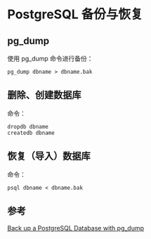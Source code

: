 # PostgreSQL 备份与恢复

## pg_dump

使用 pg_dump 命令进行备份：

    pg_dump dbname > dbname.bak

## 删除、创建数据库

命令：

    dropdb dbname
    createdb dbname

## 恢复（导入）数据库

命令：

    psql dbname < dbname.bak



## 参考

[Back up a PostgreSQL Database with pg_dump](https://www.linode.com/docs/guides/back-up-a-postgresql-database/)




